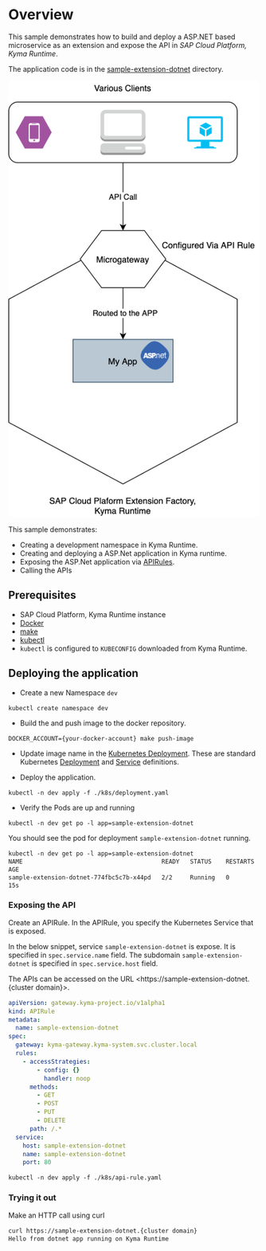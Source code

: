# Overview

This sample demonstrates how to build and deploy a ASP.NET based microservice as an extension and expose the API in _SAP Cloud Platform, Kyma Runtime_.

The application code is in the [sample-extension-dotnet](./sample-extension-dotnet) directory.

![extension](assets/extension.png)

This sample demonstrates:

* Creating a development namespace in Kyma Runtime.
* Creating and deploying a ASP.Net application in Kyma runtime.
* Exposing the ASP.Net application via [APIRules](https://kyma-project.io/docs/components/api-gateway#custom-resource-api-rule).
* Calling the APIs

## Prerequisites

* SAP Cloud Platform, Kyma Runtime instance
* [Docker](https://www.docker.com/)
* [make](https://www.gnu.org/software/make/)
* [kubectl](https://kubernetes.io/docs/tasks/tools/install-kubectl/)
* `kubectl` is configured to `KUBECONFIG` downloaded from Kyma Runtime.

## Deploying the application

* Create a new Namespace `dev`

```shell script
kubectl create namespace dev
```

* Build the and push image to the docker repository.
  
```shell script
DOCKER_ACCOUNT={your-docker-account} make push-image
```

* Update image name in the [Kubernetes Deployment](k8s/deployment.yaml). These are standard Kubernetes [Deployment](https://kubernetes.io/docs/concepts/workloads/controllers/deployment/) and [Service](https://kubernetes.io/docs/concepts/services-networking/service/) definitions.

* Deploy the application.

```shell script
kubectl -n dev apply -f ./k8s/deployment.yaml
```

* Verify the Pods are up and running

```shell script
kubectl -n dev get po -l app=sample-extension-dotnet
```

You should see the pod for deployment `sample-extension-dotnet` running.

```shell script
kubectl -n dev get po -l app=sample-extension-dotnet
NAME                                       READY   STATUS    RESTARTS   AGE
sample-extension-dotnet-774fbc5c7b-x44pd   2/2     Running   0          15s
```

### Exposing the API

Create an APIRule. In the APIRule, you specify the Kubernetes Service that is exposed.

In the below snippet, service `sample-extension-dotnet` is expose. It is specified in `spec.service.name` field.
The subdomain `sample-extension-dotnet` is specified in `spec.service.host` field.

The APIs can be accessed on the URL <https://sample-extension-dotnet.{cluster domain}>.

```yaml
apiVersion: gateway.kyma-project.io/v1alpha1
kind: APIRule
metadata:
  name: sample-extension-dotnet
spec:
  gateway: kyma-gateway.kyma-system.svc.cluster.local
  rules:
    - accessStrategies:
        - config: {}
          handler: noop
      methods:
        - GET
        - POST
        - PUT
        - DELETE
      path: /.*
  service:
    host: sample-extension-dotnet
    name: sample-extension-dotnet
    port: 80
```  

```shell script
kubectl -n dev apply -f ./k8s/api-rule.yaml
```

### Trying it out

Make an HTTP call using curl

```shell script
curl https://sample-extension-dotnet.{cluster domain}
Hello from dotnet app running on Kyma Runtime
```

